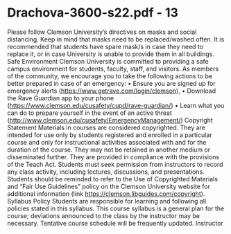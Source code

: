 # Drachova-3600-s22.pdf - 13

Please follow Clemson University’s directives on masks and social distancing. Keep in mind 
that masks need to be replaced/washed often. It is recommended that students have spare 
mask/s in case they need to replace it, or in case University is unable to provide them in all 
buildings. 
Safe Environment
Clemson University is committed to providing a safe campus environment for students, 
faculty, staff, and visitors. As members of the community, we encourage you to take the 
following actions to be better prepared in case of an emergency:
• Ensure you are signed up for emergency alerts 
(https://www.getrave.com/login/clemson), 
• Download the Rave Guardian app to your phone 
(https://www.clemson.edu/cusafety/cupd/rave-guardian/) 
• Learn what you can do to prepare yourself in the event of an active threat 
(http://www.clemson.edu/cusafety/EmergencyManagement/) 
Copyright Statement
Materials in courses are considered copyrighted. They are intended for use only by students 
registered and enrolled in a particular course and only for instructional activities associated 
with and for the duration of the course. They may not be retained in another medium or 
disseminated further. They are provided in compliance with the provisions of the Teach Act. 
Students must seek permission from instructors to record any class activity, including 
lectures, discussions, and presentations. Students should be reminded to refer to the Use of 
Copyrighted Materials and “Fair Use Guidelines” policy on the Clemson University website for
additional information (link https://clemson.libguides.com/copyright). 
Syllabus Policy
Students are responsible for learning and following all policies stated in this syllabus. This 
course syllabus is a general plan for the course; deviations announced to the class by the 
instructor may be necessary. Tentative course schedule will be frequently updated. Instructor